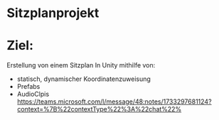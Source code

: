 # Sitzplanprojekt
##
# Ziel:
Erstellung von einem Sitzplan In Unity mithilfe von:
- statisch, dynamischer Koordinatenzuweisung
- Prefabs
- AudioClpis
https://teams.microsoft.com/l/message/48:notes/1733297681124?context=%7B%22contextType%22%3A%22chat%22% 

